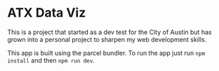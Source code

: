 # ATX Data Viz
This is a project that started as a dev test for the City of Austin but has grown into a personal project to sharpen my web development skills.

This app is built using the parcel bundler. To run the app just run `npm install` and then `npm run dev`.